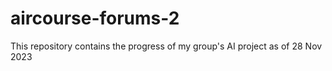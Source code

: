 # aircourse-forums-2

This repository contains the progress of my group's AI project as of 28 Nov 2023
